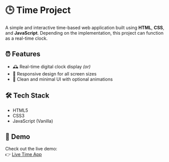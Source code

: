 # 🕒 Time Project

A simple and interactive time-based web application built using **HTML**, **CSS**, and **JavaScript**. Depending on the implementation, this project can function as a real-time clock.

## ⏰ Features

- 🕰️ Real-time digital clock display *(or)*
- 📱 Responsive design for all screen sizes
- 🎨 Clean and minimal UI with optional animations

## 🛠️ Tech Stack

- HTML5
- CSS3
- JavaScript (Vanilla)

## 📸 Demo

Check out the live demo:  
👉 [Live Time App]( https://santhoshyadavally.github.io/Time-Project/)



